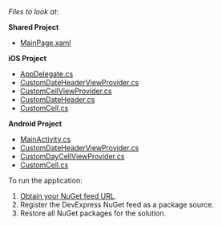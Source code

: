 <!-- default file list -->
*Files to look at*:  

**Shared Project**
* [MainPage.xaml](./CustomDayViewProviders/MainPage.xaml)

**iOS Project**
* [AppDelegate.cs](./CustomDayViewProviders.iOS/AppDelegate.cs)
* [CustomDateHeaderViewProvider.cs](./CustomDayViewProviders.iOS/CustomViewProviders/CustomDateHeaderViewProvider.cs)
* [CustomCellViewProvider.cs](./CustomDayViewProviders.iOS/CustomViewProviders/CustomCellViewProvider.cs)
* [CustomDateHeader.cs](./CustomDayViewProviders.iOS/CustomViews/CustomDateHeader.cs)
* [CustomCell.cs](./CustomDayViewProviders.iOS/CustomViews/CustomCell.cs)

**Android Project**
* [MainActivity.cs](./CustomDayViewProviders.Android/MainActivity.cs)
* [CustomDateHeaderViewProvider.cs](./CustomDayViewProviders.Android/CustomViewProviders/CustomDateHeaderViewProvider.cs)
* [CustomDayCellViewProvider.cs](./CustomDayViewProviders.Android/CustomViewProviders/CustomDayCellViewProvider.cs)
* [CustomCell.cs](./CustomDayViewProviders.Android/CustomViews/CustomCell.cs)

<!-- default file list end -->

To run the application:
1. [Obtain your NuGet feed URL](http://docs.devexpress.com/GeneralInformation/116042/installation/install-devexpress-controls-using-nuget-packages/obtain-your-nuget-feed-url).
2. Register the DevExpress NuGet feed as a package source.
3. Restore all NuGet packages for the solution.
